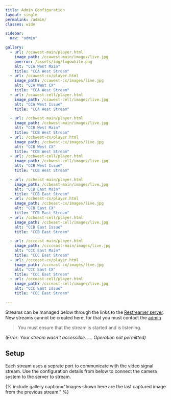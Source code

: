 ```yaml
---
title: Admin Configuration
layout: single
permalink: /admin/
classes: wide

sidebar:
  nav: "admin"

gallery:
  - url: /ccawest-main/player.html
    image_path: /ccawest-main/images/live.jpg
    onerror: /assets/img/logowhite.png
    alt: "CCA West Main"
    title: "CCA West Stream"
  - url: /ccawest-cx/player.html
    image_path: /ccawest-cx/images/live.jpg
    alt: "CCA West CX"
    title: "CCA West Stream"
  - url: /ccawest-cell/player.html
    image_path: /ccawest-cell/images/live.jpg
    alt: "CCA West Issue"
    title: "CCA West Stream"

  - url: /ccbwest-main/player.html
    image_path: /ccbwest-main/images/live.jpg
    alt: "CCB West Main"
    title: "CCB West Stream"
  - url: /ccbwest-cx/player.html
    image_path: /ccbwest-cx/images/live.jpg
    alt: "CCB West CX"
    title: "CCB West Stream"
  - url: /ccbwest-cell/player.html
    image_path: /ccbwest-cell/images/live.jpg
    alt: "CCB West Issue"
    title: "CCB West Stream"

  - url: /ccbeast-main/player.html
    image_path: /ccbeast-main/images/live.jpg
    alt: "CCB East Main"
    title: "CCB East Stream"
  - url: /ccbeast-cx/player.html
    image_path: /ccbeast-cx/images/live.jpg
    alt: "CCB East CX"
    title: "CCB East Stream"
  - url: /ccbeast-cell/player.html
    image_path: /ccbeast-cell/images/live.jpg
    alt: "CCB East Issue"
    title: "CCB East Stream"

  - url: /ccceast-main/player.html
    image_path: /cccceast-main/images/live.jpg
    alt: "CCC East Main"
    title: "CCC East Stream"
  - url: /ccceast-cx/player.html
    image_path: /ccceast-cx/images/live.jpg
    alt: "CCC East CX"
    title: "CCC East Stream"
  - url: /ccceast-cell/player.html
    image_path: /ccceast-cell/images/live.jpg
    alt: "CCC East Issue"
    title: "CCC East Stream"

---
```


Streams can be managed below through the links to the [Restreamer server](https://github.com/datarhei/restreamer). New streams cannot be created here, for that you must contact the [admin](mailto:james@site-walk.org) 

> You must ensure that the stream is started and is listening. 

*(Error: Your stream wasn't accessible. .... Operation not permitted)*

## Setup


Each stream uses a seprate port to communicate with the video signal stream. Use the configuration details from below to connect the camera system to the server to stream.


{% include gallery caption="Images shown here are the last captured image from the previous stream." %}
